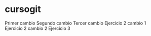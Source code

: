 # cursogit
Primer cambio
Segundo cambio
Tercer cambio
Ejercicio 2 cambio 1
Ejercicio 2 cambio 2
Ejercicio 3